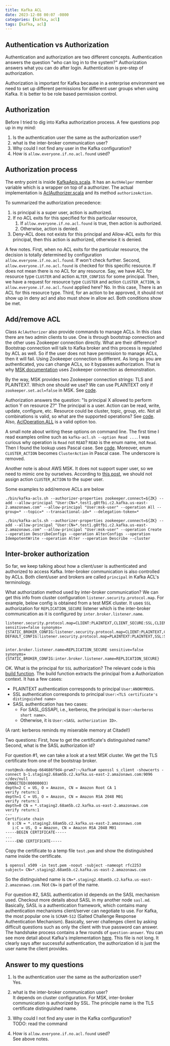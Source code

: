 ```yaml
---
title: Kafka ACL
date: 2023-12-08 00:07 -0800
categories: [kafka, acl]
tags: [kafka, acl]
---
```


## Authentication vs Authorization

Authentication and authorization are two different concepts. Authentication
answers the question "who can log in to the system?" Authorization answers what
you can do after login. Authentication is pre-step of authorization.

Authorization is important for Kafka because in a enterprise environment we
need to set up different permissions for different user groups when using
Kafka. It is better to be role based permission control.

## Authorization

Before I tried to dig into Kafka authorization process. A few questions pop up
in my mind:

1. Is the authentication user the same as the authorization user?
2. what is the inter-broker communication user?
3. Why could I not find any user in the Kafka configuration?
4. How is `allow.everyone.if.no.acl.found` used?

## Authorization process

The entry point is inside
[KafkaApis.scala](https://github.com/apache/kafka/blob/2.8.1/core/src/main/scala/kafka/server/KafkaApis.scala#L411-L411).
It has an `AuthHelper` member variable which is a wrapper on top of a
authorizer. The actual implementation is
[AclAuthorizer.scala](https://github.com/apache/kafka/blob/2.8.1/core/src/main/scala/kafka/security/authorizer/AclAuthorizer.scala#L436-L436)
and its method `authorizeAction`.

To summarized the authorization precedence:

1. is principal is a super user, action is authorized.
2. If no ACL exits for this specified for this particular resource,
   1. If `allow.everyone.if.no.acl.found` is true, then action is authorized.
   2. Otherwise, action is denied.
3. Deny-ACL does not exists for this principal and Allow-ACL exits for this
   principal, then this action is authorized, otherwise it is denied.

A few notes. First, when no ACL exits for the particular resource, the decision
is totally determined by configuration `allow.everyone.if.no.acl.found`. If
won't check further. Second, `allow.everyone.if.no.acl.found` is checked for
this specific resource. If does not mean there is no ACL for any resource. Say,
we have ACL for resource type `CLUSTER` and action `ALTER_CONFIGS` for some
principal. Then, we have a request for resource type `CLUSTER` and action
`CLUSTER_ACTION`, is `allow.everyone.if.no.acl.found` applied here? No. In this
case, There is an ACL for this resource type. Third, for an action to be
approved, it should not show up in deny acl and also must show in allow acl.
Both conditions show be met.

## Add/remove ACL

Class `AclAuthorizer` also provide commands to manage ACLs. In this class there
are two admin clients to use. One is through bootstrap connection and the other
uses Zookeeper connection directly. What are their difference? Bootstrap
connection will talk to Kafka broker and this process is regulated by ACL as
well. So if the user does not have permission to manage ACLs, then it will
fail. Using Zookeeper connection is different. As long as you are
authenticated, you can change ACLs, so it bypasses authorization. That is why
[MSK documentation](https://docs.aws.amazon.com/msk/latest/developerguide/msk-acls.html)
uses Zookeeper connection as demonstration.

By the way, MSK provides two Zookeeper connection strings: TLS and PLAINTEXT.
Which one should we use? We can use PLAINTEXT only if `zookeeper.set.acl=false`
in MSK. See
[code](https://github.com/apache/kafka/blob/2.8.1/core/src/main/scala/kafka/security/authorizer/AclAuthorizer.scala#L172-L172).

Authorization answers the question: "Is principal X allowed to perform action Y
on resource Z?" The principal is a user. Action can be read, write, update,
configure, etc. Resource could be cluster, topic, group, etc. Not all
combinations is valid, so what are the supported operations? See
[code](https://github.com/apache/kafka/blob/2.8.1/core/src/main/scala/kafka/security/authorizer/AclEntry.scala#L99-L99).
Also,
[AclOperation.ALL](https://github.com/apache/kafka/blob/2.8.1/core/src/main/scala/kafka/admin/AclCommand.scala#L482-L482)
is a valid option too.

A small note about writing these options on command line. The first time I read
examples online such as `kafka-acl.sh --option Read ...`. I was curious why
operation is `Read` not `READ`? `READ` is the enum name, not `Read`. Then I
found the lookup uses Pascal case. See
[code](https://github.com/apache/kafka/blob/2.8.1/clients/src/main/java/org/apache/kafka/common/utils/SecurityUtils.java#L54-L54).
Moreover, enum `CLUSTER_ACTION` becomes `ClusterAction` in Pascal case. The
underscore is removed.

Another note is about AWS MSK. It does not support super user, so we need to
mimic one by ourselves. According to
[this post](https://repost.aws/questions/QUPLKdkgDPQ_uH8LaLhB8bew/how-to-create-a-super-user-on-msk),
we should not assign action `CLUSTER_ACTION` to the super user.

Some examples to add/remove ACLs are below

```
./bin/kafka-acls.sh --authorizer-properties zookeeper.connect=${ZK} --add --allow-principal "User:CN=*.test1.g8tfbi.c2.kafka.us-east-2.amazonaws.com" --allow-principal "User:msk-user" --operation All --group=* --topic=* --transactional-id=* --delegation-token=*

./bin/kafka-acls.sh --authorizer-properties zookeeper.connect=${ZK} --add --allow-principal "User:CN=*.test1.g8tfbi.c2.kafka.us-east-2.amazonaws.com" --allow-principal "User:msk-user" --operation Create --operation DescribeConfigs --operation AlterConfigs --operation IdempotentWrite --operation Alter --operation Describe --cluster
```

## Inter-broker authorization

So far, we keep talking about how a client/user is authenticated and authorized
to access Kafka. Inter-broker communication is also controlled by ACLs. Both
client/user and brokers are called `principal` in Kafka ACL's terminology.

What authorization method used by inter-broker communication? We can get this
info from cluster configuration `listener.security.protocol.map`. For example,
below config is obtained from a test MSK cluster. It uses `SSL` authorization
for `REPLICATION_SECURE` listener which is the inter-broker communication as it
is configured by `inter.broker.listener.name`.

```
listener.security.protocol.map=CLIENT:PLAINTEXT,CLIENT_SECURE:SSL,CLIENT_SECURE_PUBLIC:SSL,CLIENT_SASL_SCRAM:SASL_SSL,CLIENT_SASL_SCRAM_PUBLIC:SASL_SSL,CLIENT_IAM:SASL_SSL,CLIENT_IAM_PUBLIC:SASL_SSL,REPLICATION:PLAINTEXT,REPLICATION_SECURE:SSL,CONTROLLER:PLAINTEXT,CONTROLLER_SECURE:SSL,CLIENT_SASL_SCRAM_VPCE:SASL_SSL,CLIENT_IAM_VPCE:SASL_SSL,CLIENT_SECURE_VPCE:SSL sensitive=false synonyms={STATIC_BROKER_CONFIG:listener.security.protocol.map=CLIENT:PLAINTEXT,CLIENT_SECURE:SSL,CLIENT_SECURE_PUBLIC:SSL,CLIENT_SASL_SCRAM:SASL_SSL,CLIENT_SASL_SCRAM_PUBLIC:SASL_SSL,CLIENT_IAM:SASL_SSL,CLIENT_IAM_PUBLIC:SASL_SSL,REPLICATION:PLAINTEXT,REPLICATION_SECURE:SSL,CONTROLLER:PLAINTEXT,CONTROLLER_SECURE:SSL,CLIENT_SASL_SCRAM_VPCE:SASL_SSL,CLIENT_IAM_VPCE:SASL_SSL,CLIENT_SECURE_VPCE:SSL, DEFAULT_CONFIG:listener.security.protocol.map=PLAINTEXT:PLAINTEXT,SSL:SSL,SASL_PLAINTEXT:SASL_PLAINTEXT,SASL_SSL:SASL_SSL}


inter.broker.listener.name=REPLICATION_SECURE sensitive=false synonyms={STATIC_BROKER_CONFIG:inter.broker.listener.name=REPLICATION_SECURE}
```

OK. What is the principal for `SSL` authorization? The relevant code is this
[build function](https://github.com/apache/kafka/blob/2.8.1/clients/src/main/java/org/apache/kafka/common/security/authenticator/DefaultKafkaPrincipalBuilder.java#L115-L115).
The build function extracts the principal from a Authorization context. It has
a few cases:

- PLAINTEXT authentication corresponds to principal `User:ANONYMOUS`.
- SSL authentication corresponds to principal
  `User:<TLS certificate's distinguished name>`
- SASL authentication has two cases:
  - For SASL_GSSAPI, i.e., kerberos, the principal is
    `User:<kerberos short name>`.
  - Otherwise, it is `User:<SASL authorization ID>`.

(A rant: kerberos reminds my miserable memory at Citadel!)

Two questions: First, how to get the certificate's distinguished name? Second,
what is the SASL authorization id?

For question #1, we can take a look at a test MSK cluster. We get the TLS
certificate from one of the bootstrap broker.

```
root@msk-debug-664686f9d4-prwm7:~/kafka# openssl s_client -showcerts -connect b-1.staging2.68am5b.c2.kafka.us-east-2.amazonaws.com:9096 </dev/null
CONNECTED(00000003)
depth=2 C = US, O = Amazon, CN = Amazon Root CA 1
verify return:1
depth=1 C = US, O = Amazon, CN = Amazon RSA 2048 M01
verify return:1
depth=0 CN = *.staging2.68am5b.c2.kafka.us-east-2.amazonaws.com
verify return:1
---
Certificate chain
 0 s:CN = *.staging2.68am5b.c2.kafka.us-east-2.amazonaws.com
   i:C = US, O = Amazon, CN = Amazon RSA 2048 M01
-----BEGIN CERTIFICATE-----
...
-----END CERTIFICATE-----
```

Copy the certificate to a temp file `test.pem` and show the distinguished name
inside the certificate.

```
$ openssl x509 -in test.pem -noout -subject -nameopt rfc2253
subject= CN=*.staging2.68am5b.c2.kafka.us-east-2.amazonaws.com
```

So the distinguished name is
`CN=*.staging2.68am5b.c2.kafka.us-east-2.amazonaws.com`. Not `CN=` is part of
the name.

For question #2, SASL authentication id depends on the SASL mechanism used.
Checkout more details about SASL in my another node `sasl.md`. Basically, SASL
is a authentication framework, which contains many authentication mechanisms
client/server can negotiate to use. For Kafka, the most popular one is
`SCRAM-512` (Salted Challenge Response Authentication Mechanism). Basically,
server challenges client by asking difficult questions such as only the client
with true password can answer. The handshake process contains a few rounds of
`question-answer`. You can see more detail about Kafka's implementation
[here](https://github.com/apache/kafka/blob/main/clients/src/main/java/org/apache/kafka/common/security/scram/internals/ScramSaslServer.java#L49-L49).
This file is not long. It clearly says after successful authentication, the
authorization id is just the user name the client provides.

## Answer to my questions

1. Is the authentication user the same as the authorization user?  
   Yes.

2. what is the inter-broker communication user?  
   It depends on cluster configuration. For MSK, inter-broker communication is
   authorized by SSL. The principle name is the TLS certificate distinguished
   name.

3. Why could I not find any user in the Kafka configuration?  
   TODO: read the command

4. How is `allow.everyone.if.no.acl.found` used?  
   See above notes.
